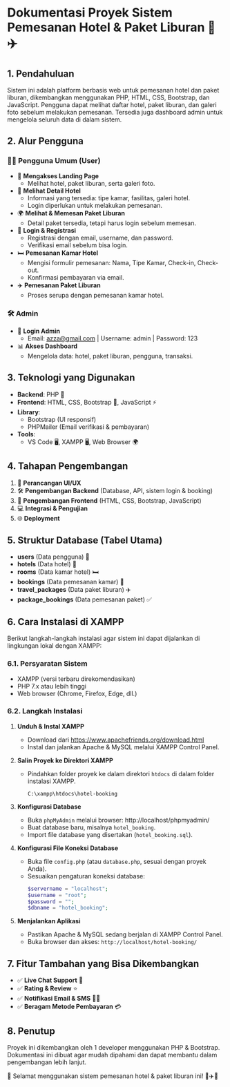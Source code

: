 # Dokumentasi Proyek Sistem Pemesanan Hotel & Paket Liburan 🏨✈️

## 1. Pendahuluan
Sistem ini adalah platform berbasis web untuk pemesanan hotel dan paket liburan, dikembangkan menggunakan PHP, HTML, CSS, Bootstrap, dan JavaScript. Pengguna dapat melihat daftar hotel, paket liburan, dan galeri foto sebelum melakukan pemesanan. Tersedia juga dashboard admin untuk mengelola seluruh data di dalam sistem.

## 2. Alur Pengguna
### 🧑‍💻 Pengguna Umum (User)
- 🔎 **Mengakses Landing Page**
  - Melihat hotel, paket liburan, serta galeri foto.
- 🏨 **Melihat Detail Hotel**
  - Informasi yang tersedia: tipe kamar, fasilitas, galeri hotel.
  - Login diperlukan untuk melakukan pemesanan.
- 🌍 **Melihat & Memesan Paket Liburan**
  - Detail paket tersedia, tetapi harus login sebelum memesan.
- 🔑 **Login & Registrasi**
  - Registrasi dengan email, username, dan password.
  - Verifikasi email sebelum bisa login.
- 🛏️ **Pemesanan Kamar Hotel**
  - Mengisi formulir pemesanan: Nama, Tipe Kamar, Check-in, Check-out.
  - Konfirmasi pembayaran via email.
- ✈️ **Pemesanan Paket Liburan**
  - Proses serupa dengan pemesanan kamar hotel.

### 🛠️ Admin
- 🔐 **Login Admin**
  - Email: azza@gmail.com | Username: admin | Password: 123
- 📊 **Akses Dashboard**
  - Mengelola data: hotel, paket liburan, pengguna, transaksi.

## 3. Teknologi yang Digunakan
- **Backend**: PHP 🐃
- **Frontend**: HTML, CSS, Bootstrap 🎨, JavaScript ⚡
- **Library**:
  - Bootstrap (UI responsif)
  - PHPMailer (Email verifikasi & pembayaran)
- **Tools**:
  - VS Code 🖥️, XAMPP 🖥️, Web Browser 🌍

## 4. Tahapan Pengembangan
1. 🎨 **Perancangan UI/UX**
2. 🛠️ **Pengembangan Backend** (Database, API, sistem login & booking)
3. 🎨 **Pengembangan Frontend** (HTML, CSS, Bootstrap, JavaScript)
4. 💻 **Integrasi & Pengujian**
5. 🌐 **Deployment**

## 5. Struktur Database (Tabel Utama)
- **users** (Data pengguna) 👤
- **hotels** (Data hotel) 🏨
- **rooms** (Data kamar hotel) 🛏️
- **bookings** (Data pemesanan kamar) 📝
- **travel_packages** (Data paket liburan) ✈️
- **package_bookings** (Data pemesanan paket) ✅

## 6. Cara Instalasi di XAMPP
Berikut langkah-langkah instalasi agar sistem ini dapat dijalankan di lingkungan lokal dengan XAMPP:

### 6.1. Persyaratan Sistem
- XAMPP (versi terbaru direkomendasikan)
- PHP 7.x atau lebih tinggi
- Web browser (Chrome, Firefox, Edge, dll.)

### 6.2. Langkah Instalasi
1. **Unduh & Instal XAMPP**
   - Download dari https://www.apachefriends.org/download.html
   - Instal dan jalankan Apache & MySQL melalui XAMPP Control Panel.

2. **Salin Proyek ke Direktori XAMPP**
   - Pindahkan folder proyek ke dalam direktori `htdocs` di dalam folder instalasi XAMPP.
     ```
     C:\xampp\htdocs\hotel-booking
     ```

3. **Konfigurasi Database**
   - Buka `phpMyAdmin` melalui browser: http://localhost/phpmyadmin/
   - Buat database baru, misalnya `hotel_booking`.
   - Import file database yang disertakan (`hotel_booking.sql`).

4. **Konfigurasi File Koneksi Database**
   - Buka file `config.php` (atau `database.php`, sesuai dengan proyek Anda).
   - Sesuaikan pengaturan koneksi database:
     ```php
     $servername = "localhost";
     $username = "root";
     $password = "";
     $dbname = "hotel_booking";
     ```

5. **Menjalankan Aplikasi**
   - Pastikan Apache & MySQL sedang berjalan di XAMPP Control Panel.
   - Buka browser dan akses: `http://localhost/hotel-booking/`

## 7. Fitur Tambahan yang Bisa Dikembangkan
- ✅ **Live Chat Support** 💬
- ✅ **Rating & Review** ⭐
- ✅ **Notifikasi Email & SMS** 📩📱
- ✅ **Beragam Metode Pembayaran** 💳

## 8. Penutup
Proyek ini dikembangkan oleh 1 developer menggunakan PHP & Bootstrap. Dokumentasi ini dibuat agar mudah dipahami dan dapat membantu dalam pengembangan lebih lanjut.

🚀 Selamat menggunakan sistem pemesanan hotel & paket liburan ini! 🏨✈️🎉

